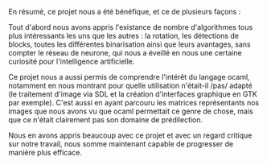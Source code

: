 En résumé, ce projet nous a été bénéfique, et ce de plusieurs façons :

Tout d'abord nous avons appris l'existance de nombre d'algorithmes tous plus
intéressants les uns que les autres : la rotation, les détections de blocks,
toutes les différentes binarisation ainsi que leurs avantages, sans compter le
réseau de neurone, qui nous a éveillé en nous une certaine curiosité pour
l'intelligence artificielle.

Ce projet nous a aussi permis de comprendre l'intérêt du langage ocaml,
notamment en nous montrant pour quelle utilisation n'était-il /pas/ adapté (le
traitement d'image via SDL et la création d'interfaces graphique en GTK par
exemple). C'est aussi en ayant parcouru les matrices représentants nos images
que nous avons vu que ocaml permettait ce genre de chose, mais que ce n'était
clairement pas son domaine de prédilection.

Nous en avons appris beaucoup avec ce projet et avec un regard critique sur
notre travail, nous somme maintenant capable de progresser de manière plus
efficace.

